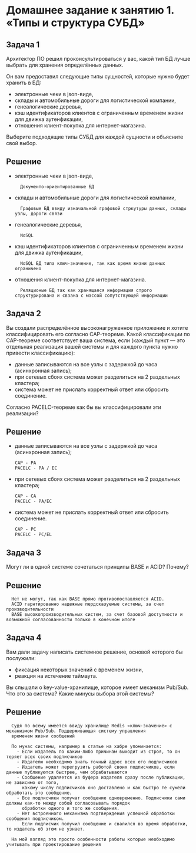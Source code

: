 # Домашнее задание к занятию 1. «Типы и структура СУБД»


## Задача 1

Архитектор ПО решил проконсультироваться у вас, какой тип БД 
лучше выбрать для хранения определённых данных.

Он вам предоставил следующие типы сущностей, которые нужно будет хранить в БД:

- электронные чеки в json-виде,
- склады и автомобильные дороги для логистической компании,
- генеалогические деревья,
- кэш идентификаторов клиентов с ограниченным временем жизни для движка аутенфикации,
- отношения клиент-покупка для интернет-магазина.

Выберите подходящие типы СУБД для каждой сущности и объясните свой выбор.

## Решение

- электронные чеки в json-виде,

        Документо-ориентированные БД
- склады и автомобильные дороги для логистической компании,

        Графовые БД ввиду изначальной графовой стркутуры данных, склады узлы, дороги связи
- генеалогические деревья,

        NoSQL 
- кэш идентификаторов клиентов с ограниченным временем жизни для движка аутенфикации,

        NoSQL БД типа ключ-значение, так как время жизни данных ограничено
- отношения клиент-покупка для интернет-магазина.

        Реляционые БД так как хранящаяся информация строго структурирована и свзана с массой сопутствующей информации



## Задача 2

Вы создали распределённое высоконагруженное приложение и хотите классифицировать его согласно 
CAP-теореме. Какой классификации по CAP-теореме соответствует ваша система, если 
(каждый пункт — это отдельная реализация вашей системы и для каждого пункта нужно привести классификацию):

- данные записываются на все узлы с задержкой до часа (асинхронная запись);
- при сетевых сбоях система может разделиться на 2 раздельных кластера;
- система может не прислать корректный ответ или сбросить соединение.

Согласно PACELC-теореме как бы вы классифицировали эти реализации?

## Решение

- данные записываются на все узлы с задержкой до часа (асинхронная запись);
        
      CAP - PA
      PACELC - PA / EC

- при сетевых сбоях система может разделиться на 2 раздельных кластера;
        
      CAP - CA
      PACELC - PA/EC

- система может не прислать корректный ответ или сбросить соединение.
        
      CAP - PC 
      PACELC - PC/EL

## Задача 3

Могут ли в одной системе сочетаться принципы BASE и ACID? Почему?

## Решение

      Нет не могут, так как BASE прямо противопоставляется ACID.
      ACID гарнтированно надежные пердсказуемые системы, за счет производительности
      BASE высокопроизводительных систем, за счет базовой доступности и возможной согласованности только в конечном итоге 


## Задача 4

Вам дали задачу написать системное решение, основой которого бы послужили:

- фиксация некоторых значений с временем жизни,
- реакция на истечение таймаута.

Вы слышали о key-value-хранилище, которое имеет механизм Pub/Sub. 
Что это за система? Какие минусы выбора этой системы?
  
## Решение
    

      Судя по всему имеется ввиду хранилище Redis «ключ-значение» с механизмом Pub/Sub. Поддерживающая систему управления
      временем жизни сообщений

      По мунас системы, например в статье на хабре упоминается: 
        - Если издатель по каким-либо причинам выходит из строя, то он теряет всех своих подписчиков
        - Издателю необходимо знать точный адрес всех его подписчиков
        - Издатель может перегрузить работой своих подписчиков, если данные публикуются быстрее, чем обрабатываются
        - Сообщение удаляется из буфера издателя сразу после публикации, не зависимо от того,
          какому числу подписчиков оно доставлено и как быстро те сумели обработать это сообщение.
        - Все подписчики получат сообщение одновременно. Подписчики сами должны как-то между собой согласовывать порядок
          обработки одного и того же сообщения.
        - Нет встроенного механизма подтверждения успешной обработки сообщения подписчиком.
          Если подписчик получил сообщение и свалился во время обработки, то издатель об этом не узнает.
      
      На мой взгляд это просто особенности работы которые необходимо учитывать при проектирование решения
      
      